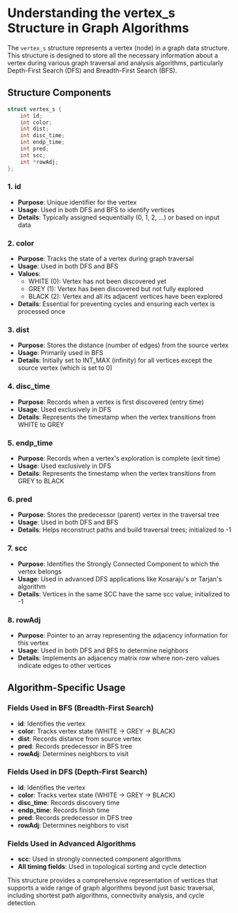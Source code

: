 # Understanding the vertex_s Structure in Graph Algorithms

The `vertex_s` structure represents a vertex (node) in a graph data structure. This structure is designed to store all the necessary information about a vertex during various graph traversal and analysis algorithms, particularly Depth-First Search (DFS) and Breadth-First Search (BFS).

## Structure Components

```c
struct vertex_s {
    int id;
    int color;
    int dist;
    int disc_time;
    int endp_time;
    int pred;
    int scc;
    int *rowAdj;
};
```

### 1. id
- **Purpose**: Unique identifier for the vertex
- **Usage**: Used in both DFS and BFS to identify vertices
- **Details**: Typically assigned sequentially (0, 1, 2, ...) or based on input data

### 2. color
- **Purpose**: Tracks the state of a vertex during graph traversal
- **Usage**: Used in both DFS and BFS
- **Values**:
  - WHITE (0): Vertex has not been discovered yet
  - GREY (1): Vertex has been discovered but not fully explored
  - BLACK (2): Vertex and all its adjacent vertices have been explored
- **Details**: Essential for preventing cycles and ensuring each vertex is processed once

### 3. dist
- **Purpose**: Stores the distance (number of edges) from the source vertex
- **Usage**: Primarily used in BFS
- **Details**: Initially set to INT_MAX (infinity) for all vertices except the source vertex (which is set to 0)

### 4. disc_time
- **Purpose**: Records when a vertex is first discovered (entry time)
- **Usage**: Used exclusively in DFS
- **Details**: Represents the timestamp when the vertex transitions from WHITE to GREY

### 5. endp_time
- **Purpose**: Records when a vertex's exploration is complete (exit time)
- **Usage**: Used exclusively in DFS
- **Details**: Represents the timestamp when the vertex transitions from GREY to BLACK
  
### 6. pred
- **Purpose**: Stores the predecessor (parent) vertex in the traversal tree
- **Usage**: Used in both DFS and BFS
- **Details**: Helps reconstruct paths and build traversal trees; initialized to -1

### 7. scc
- **Purpose**: Identifies the Strongly Connected Component to which the vertex belongs
- **Usage**: Used in advanced DFS applications like Kosaraju's or Tarjan's algorithm
- **Details**: Vertices in the same SCC have the same scc value; initialized to -1

### 8. rowAdj
- **Purpose**: Pointer to an array representing the adjacency information for this vertex
- **Usage**: Used in both DFS and BFS to determine neighbors
- **Details**: Implements an adjacency matrix row where non-zero values indicate edges to other vertices

## Algorithm-Specific Usage

### Fields Used in BFS (Breadth-First Search)
- **id**: Identifies the vertex
- **color**: Tracks vertex state (WHITE → GREY → BLACK)
- **dist**: Records distance from source vertex
- **pred**: Records predecessor in BFS tree
- **rowAdj**: Determines neighbors to visit

### Fields Used in DFS (Depth-First Search)
- **id**: Identifies the vertex
- **color**: Tracks vertex state (WHITE → GREY → BLACK)
- **disc_time**: Records discovery time
- **endp_time**: Records finish time
- **pred**: Records predecessor in DFS tree
- **rowAdj**: Determines neighbors to visit

### Fields Used in Advanced Algorithms
- **scc**: Used in strongly connected component algorithms
- **All timing fields**: Used in topological sorting and cycle detection

This structure provides a comprehensive representation of vertices that supports a wide range of graph algorithms beyond just basic traversal, including shortest path algorithms, connectivity analysis, and cycle detection.